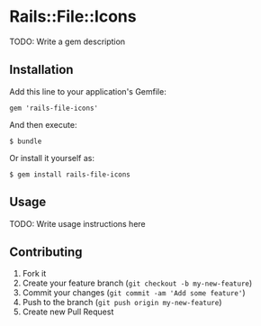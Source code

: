 # Rails::File::Icons

TODO: Write a gem description

## Installation

Add this line to your application's Gemfile:

    gem 'rails-file-icons'

And then execute:

    $ bundle

Or install it yourself as:

    $ gem install rails-file-icons

## Usage

TODO: Write usage instructions here

## Contributing

1. Fork it
2. Create your feature branch (`git checkout -b my-new-feature`)
3. Commit your changes (`git commit -am 'Add some feature'`)
4. Push to the branch (`git push origin my-new-feature`)
5. Create new Pull Request
